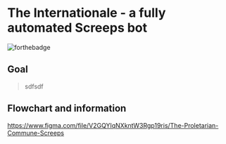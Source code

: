 # The Internationale - a fully automated Screeps bot
![forthebadge](https://i.ibb.co/sCKMtvq/Group-1-6.png)

## Goal

> sdfsdf

## Flowchart and information

https://www.figma.com/file/V2GQYIqNXkntW3Rgp19ris/The-Proletarian-Commune-Screeps
